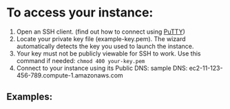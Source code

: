 To access your instance:
========================

1. Open an SSH client. (find out how to connect using [PuTTY](https://docs.aws.amazon.com/AWSEC2/latest/UserGuide/putty.html?icmpid=docs_ec2_console))
2. Locate your private key file (example-key.pem). The wizard automatically detects the key you used to launch the instance.
3. Your key must not be publicly viewable for SSH to work. Use this command if needed:
    `chmod 400 your-key.pem`
4. Connect to your instance using its Public DNS:
sample DNS: ec2-11-123-456-789.compute-1.amazonaws.com

Examples:
---------

